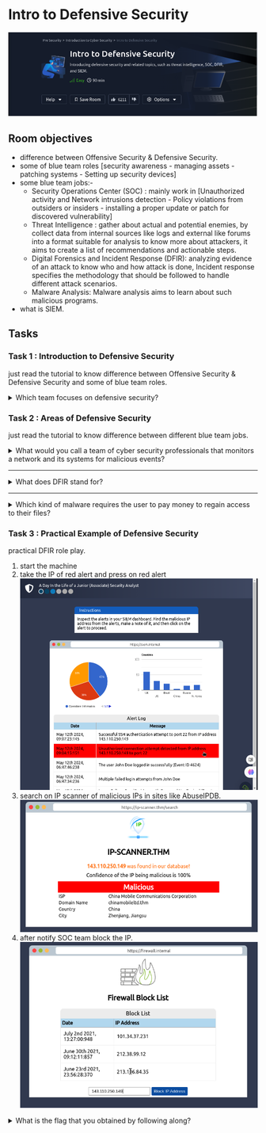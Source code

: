 # Intro to Defensive Security

![banner](imgs/Intro%20to%20Defensive%20Security/roomBanner.png)

## Room objectives

- difference between  Offensive Security & Defensive Security.
- some of blue team roles [security awareness - managing assets - patching systems - Setting up security devices]
- some blue team jobs:-
  - Security Operations Center (SOC) : mainly work in [Unauthorized activity and Network intrusions detection - Policy violations from outsiders or insiders - installing a proper update or patch for discovered vulnerability]
  - Threat Intelligence : gather about actual and potential enemies, by collect data from internal sources like logs and external like forums into a format suitable for analysis to know more about attackers, it aims to create a list of recommendations and actionable steps.
  - Digital Forensics and Incident Response (DFIR): analyzing evidence of an attack to know who and how attack is done, Incident response specifies the methodology that should be followed to handle different attack scenarios.
  - Malware Analysis: Malware analysis aims to learn about such malicious programs.
- what is SIEM.

## Tasks

### Task 1 : Introduction to Defensive Security

just read the tutorial to know difference between  Offensive Security & Defensive Security and some of blue team roles.

<details>
<summary>
Which team focuses on defensive security?
</summary>

```
blue team
```

</details>

### Task 2 : Areas of Defensive Security

just read the tutorial to know difference between different blue team jobs.

<details>
<summary>
What would you call a team of cyber security professionals that monitors a network and its systems for malicious events?
</summary>

```
security operation center
```

</details>

---

<details>
<summary>
What does DFIR stand for?
</summary>

```
digital forensics and incident respond
```

</details>

---

<details>
<summary>
Which kind of malware requires the user to pay money to regain access to their files?
</summary>

```
ransomware
```

</details>

### Task 3 : Practical Example of Defensive Security

practical DFIR role play.

1. start the machine
2. take the IP of red alert and press on red alert
   ![Alt text](imgs/Intro%20to%20Defensive%20Security/challangeUI.png)
3. search on IP scanner of malicious IPs in sites like AbuseIPDB.
   ![Alt text](imgs/Intro%20to%20Defensive%20Security/alertIP.png)
4. after notify SOC team block the IP.
   ![Alt text](imgs/Intro%20to%20Defensive%20Security/blockIP.png)

<details>
<summary>
What is the flag that you obtained by following along?
</summary>

```
THM{THREAT-BLOCKED}
```

</details>
